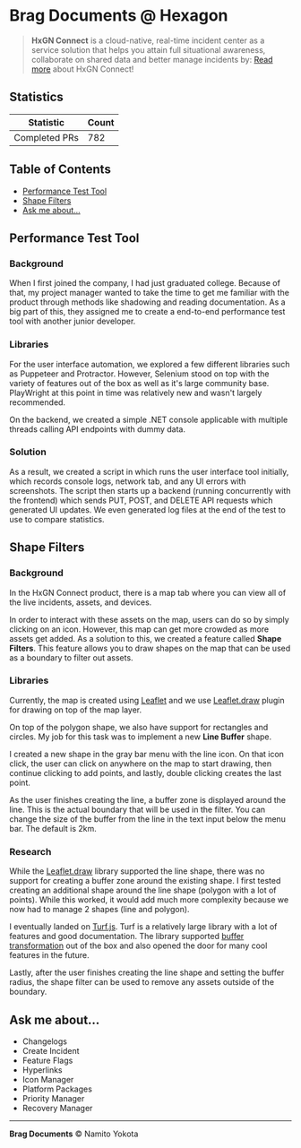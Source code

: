 # Brag Documents @ Hexagon

> **HxGN Connect** is a cloud-native, real-time incident center as a service solution that helps you attain full situational awareness, collaborate on shared data and better manage incidents by: [Read more](https://reimaginecollaboration.com/) about HxGN Connect!

## Statistics

| Statistic     | Count |
| ------------- | ----- |
| Completed PRs | 782   |

## Table of Contents

-   [Performance Test Tool](#performance-test-tool)
-   [Shape Filters](#shape-filters)
-   [Ask me about...](#ask-me-about)

## Performance Test Tool

### Background

When I first joined the company, I had just graduated college. Because of that, my project manager wanted to take the time to get me familiar with the product through methods like shadowing and reading documentation. As a big part of this, they assigned me to create a end-to-end performance test tool with another junior developer.

### Libraries

For the user interface automation, we explored a few different libraries such as Puppeteer and Protractor. However, Selenium stood on top with the variety of features out of the box as well as it's large community base. PlayWright at this point in time was relatively new and wasn't largely recommended.

On the backend, we created a simple .NET console applicable with multiple threads calling API endpoints with dummy data.

### Solution

As a result, we created a script in which runs the user interface tool initially, which records console logs, network tab, and any UI errors with screenshots. The script then starts up a backend (running concurrently with the frontend) which sends PUT, POST, and DELETE API requests which generated UI updates. We even generated log files at the end of the test to use to compare statistics.

## Shape Filters

### Background

In the HxGN Connect product, there is a map tab where you can view all of the live incidents, assets, and devices.

In order to interact with these assets on the map, users can do so by simply clicking on an icon. However, this map can get more crowded as more assets get added. As a solution to this, we created a feature called **Shape Filters**. This feature allows you to draw shapes on the map that can be used as a boundary to filter out assets.

### Libraries

Currently, the map is created using [Leaflet](https://github.com/Leaflet/Leaflet) and we use [Leaflet.draw](https://github.com/Leaflet/Leaflet.draw) plugin for drawing on top of the map layer.

On top of the polygon shape, we also have support for rectangles and circles. My job for this task was to implement a new **Line Buffer** shape.

I created a new shape in the gray bar menu with the line icon. On that icon click, the user can click on anywhere on the map to start drawing, then continue clicking to add points, and lastly, double clicking creates the last point.

As the user finishes creating the line, a buffer zone is displayed around the line. This is the actual boundary that will be used in the filter. You can change the size of the buffer from the line in the text input below the menu bar. The default is 2km.

### Research

While the [Leaflet.draw](https://github.com/Leaflet/Leaflet.draw) library supported the line shape, there was no support for creating a buffer zone around the existing shape. I first tested creating an additional shape around the line shape (polygon with a lot of points). While this worked, it would add much more complexity because we now had to manage 2 shapes (line and polygon).

I eventually landed on [Turf.js](https://turfjs.org/). Turf is a relatively large library with a lot of features and good documentation. The library supported [buffer transformation](https://turfjs.org/docs/#buffer) out of the box and also opened the door for many cool features in the future.

Lastly, after the user finishes creating the line shape and setting the buffer radius, the shape filter can be used to remove any assets outside of the boundary.

## Ask me about...

-   Changelogs
-   Create Incident
-   Feature Flags
-   Hyperlinks
-   Icon Manager
-   Platform Packages
-   Priority Manager
-   Recovery Manager

<hr />

**Brag Documents**
&copy; Namito Yokota

